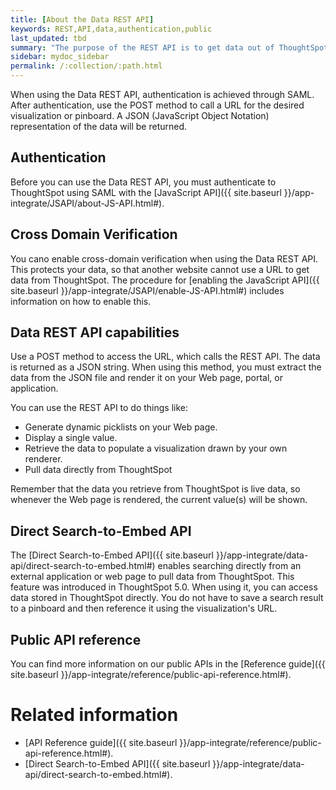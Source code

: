 ```yaml
---
title: [About the Data REST API]
keywords: REST,API,data,authentication,public
last_updated: tbd
summary: "The purpose of the REST API is to get data out of ThoughtSpot so you can use it in a Web page, portal, or application."
sidebar: mydoc_sidebar
permalink: /:collection/:path.html
---
```

When using the Data REST API, authentication is achieved through SAML. After authentication, use the POST method to call a URL for the desired visualization or pinboard. A JSON (JavaScript Object Notation) representation of the data will be returned.

## Authentication

Before you can use the Data REST API, you must authenticate to ThoughtSpot using SAML with the [JavaScript API]({{ site.baseurl }}/app-integrate/JSAPI/about-JS-API.html#).

## Cross Domain Verification

You cano enable cross-domain verification when using the Data REST API. This protects your data, so that another website cannot use a URL to get data from ThoughtSpot. The procedure for [enabling the JavaScript API]({{ site.baseurl }}/app-integrate/JSAPI/enable-JS-API.html#) includes information on how to enable this.

## Data REST API capabilities

Use a POST method to access the URL, which calls the REST API. The data is returned as a JSON string. When using this method, you must extract the data from the JSON file and render it on your Web page, portal, or application.

You can use the REST API to do things like:

-   Generate dynamic picklists on your Web page.
-   Display a single value.
-   Retrieve the data to populate a visualization drawn by your own renderer.
-   Pull data directly from ThoughtSpot

Remember that the data you retrieve from ThoughtSpot is live data, so whenever the Web page is rendered, the current value(s) will be shown.

## Direct Search-to-Embed API

The [Direct Search-to-Embed API]({{ site.baseurl }}/app-integrate/data-api/direct-search-to-embed.html#) enables searching directly from an external application or web page to pull data from ThoughtSpot. This feature was introduced in ThoughtSpot 5.0. When using it, you can access data stored in ThoughtSpot directly. You do not have to save a search result to a pinboard and then reference it using the visualization's URL.

## Public API reference

You can find more information on our public APIs in the [Reference guide]({{ site.baseurl }}/app-integrate/reference/public-api-reference.html#).

# Related information

- [API Reference guide]({{ site.baseurl }}/app-integrate/reference/public-api-reference.html#).
- [Direct Search-to-Embed API]({{ site.baseurl }}/app-integrate/data-api/direct-search-to-embed.html#).
